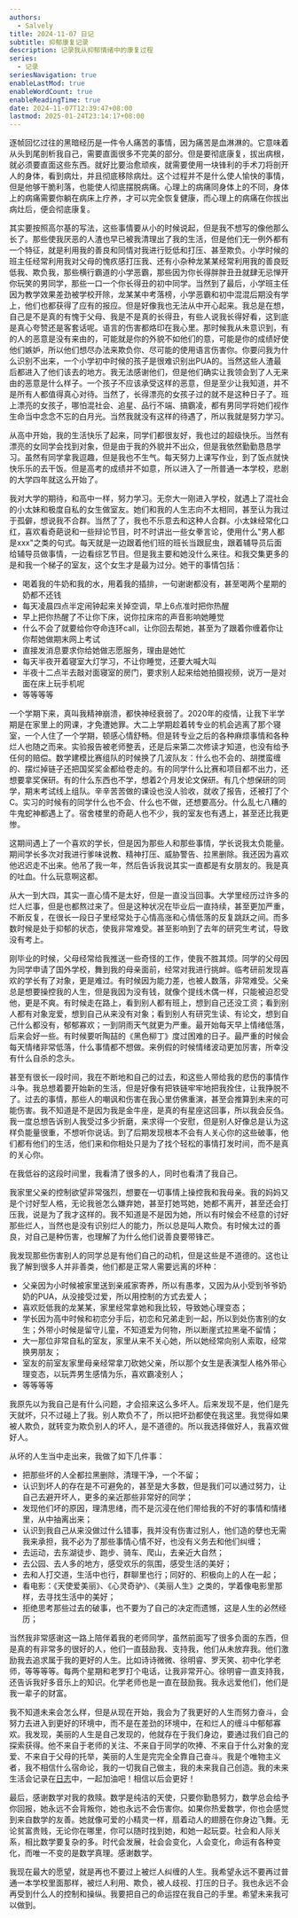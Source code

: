 ```yaml
---
authors:
  - Salvely
title: 2024-11-07 日记
subtitle: 抑郁康复记录
description: 记录我从抑郁情绪中的康复过程
series:
  - 记录
seriesNavigation: true
enableLastMod: true
enableWordCount: true
enableReadingTime: true
date: 2024-11-07T12:39:47+08:00
lastmod: 2025-01-24T23:14:17+08:00
---
```

<!--more-->

逐帧回忆过往的黑暗经历是一件令人痛苦的事情，因为痛苦是血淋淋的。它意味着从头到尾剖析我自己，需要直面很多不完美的部分。但是要彻底康复，拔出病根，就必须要直面这些东西。就好比要治愈顽疾，就需要使用一块锋利的手术刀将剖开人的身体，看到病灶，并且彻底移除病灶。这个过程并不是什么使人愉快的事情，但是他够干脆利落，也能使人彻底摆脱病痛。心理上的病痛同身体上的不同，身体上的病痛需要你躺在病床上疗养，才可以完全恢复健康，而心理上的病痛在你拔出病灶后，便会彻底康复。

其实要按照高尔基的写法，这些事情要从小的时候说起，但是我不想写的像他那么长了。那些使我厌恶的人渣也早已被我清理出了我的生活，但是他们无一例外都有一个特征，就是利用我的善良和同情对我进行贬低和打压、甚至欺负。小学时候的班主任经常利用我对父母的愧疚感打压我、还有小杂种龙某某经常利用我的善良贬低我、欺负我，那些横行霸道的小学恶霸，那些因为你长得胖胖丑丑就肆无忌惮开你玩笑的男同学，那些一口一个你长得丑的初中同学。当然到了最后，小学班主任因为教学效果差劲被学校开除，龙某某中考落榜，小学恶霸和初中混混后期没有学上，他们也都获得了应有的报应。但是好像我也无法从中开心起来。我总是在想，自己是不是真的有愧于父母、我是不是真的长得丑，有些人说我长得好看，这到底是真心夸赞还是客套话呢。语言的伤害都烙印在我心里。那时候我从未意识到，有的人的恶意是没有来由的，可能就是你的外貌不如他们的意，可能是你的成绩好使他们嫉妒，所以他们想尽办法来欺负你、尽可能的使用语言伤害你。你要问我为什么识别不出来，一个小学初中时候的孩子是很难识别出PUA的。当然这些人渣最后都进入了他们该去的地方。我无法感谢他们，但是他们确实让我领会到了人无来由的恶意是什么样子。一个孩子不应该承受这样的恶意，但是至少让我知道，并不是所有人都值得真心对待。当然了，长得漂亮的女孩子过的就不是这种日子了。班上漂亮的女孩子，哪怕混社会、追星、品行不端、搞霸凌，都有男同学将她们视作生命当中念念不忘的白月光。当然我就没有这样的待遇了，所以我就是努力学习。

从高中开始，我的生活快乐了起来，同学们都很友好，我也过的超级快乐。当然有漂亮的女同学会找到对象，但是由于我的外貌并不出众，但是我依然勤勤恳恳学习。虽然有同学拿我逗趣，但是我也不生气。每天努力上课写作业，到了饭点就快快乐乐的去干饭。但是高考的成绩并不如意，所以进入了一所普通一本学校，悲剧的大学四年就这么开始了。

我对大学的期待，和高中一样，努力学习。无奈大一刚进入学校，就遇上了混社会的小太妹和极度自私的女生做室友。她们和我的人生志向不太相同，甚至认为我过于孤僻，想说我不合群。当然了了，我也不乐意去和这种人合群。小太妹经常化口红，喜欢看奇葩说和一些辩论节目，时不时讲出一些女拳言论，使用什么"男人都是xxx"之类的句式。每天就是一边跟着他们班的班长当跟屁虫，跟着辅导员后面给辅导员做事情，一边看综艺节目。但是我主要和她没什么来往。和我交集更多的是和我一个梯子的室友，这个女生才是最为过分。她干的事情包括：

- 喝着我的牛奶和我的水，用着我的插排，一句谢谢都没有，甚至喝两个星期的奶都不还钱
- 每天凌晨四点半定闹钟起来关掉空调，早上6点准时把你热醒
- 早上把你热醒了不让你下床，说你拉床帘的声音影响她睡觉
- 什么不会了就要给你夺命连环call，让你回去帮她，甚至为了跟着你缠着你让你帮她做期末网上考试
- 直接发消息要求你给她做志愿服务，理由是她忙
- 每天半夜开着寝室大灯学习，不让你睡觉，还要大喊大叫
- 半夜十二点半去敲对面寝室的房门，要求别人起来给她拍摄视频，说万一是对面在床上玩手机呢
- 等等等等

一个学期下来，真叫我精神崩溃，都快神经衰弱了。2020年的疫情，让我下半学期是在家里上的网课，才免遭她罪。大二上学期趁着转专业的机会逃离了那个寝室，一个人住了一个学期，顿感心情舒畅。但是转专业之后的各种麻烦事情和各种烂人也随之而来。实验报告被老师整丢，还是后来第二次修读才知道，也没有给予任何的赔偿。数学建模比赛组队的时候换了几波队友：什么也不会的、胡搅蛮缠的、摆烂掉链子还把国奖奖金都给卷走的。有的同学什么比赛和项目都不出力，还想要拿奖保研。有的什么东西也不学，想着2个月发论文保研。有几个想保研的同学，期末考试线上组队。辛辛苦苦做的课设也没人验收，就收了报告，还被打了个C。实习的时候有的同学什么也不会、什么也不做，还想要高分。什么乱七八糟的牛鬼蛇神都遇上了。宿舍楼里的奇葩人也不少，我的室友也有遇上，甚至还比我更惨。

这期间遇上了一个喜欢的学长，但是因为那些人和那些事情，学长说我太负能量。期间学长多次对我进行爹味说教、精神打压、威胁警告、拉黑删除。我还因为喜欢他迟迟走不出来。他吊了我一年，然后告诉我说其实一直都是有女朋友的。我是真的吐血。什么玩意啊这都。

从大一到大四，其实一直心情不是太好，但是一直没当回事。大学里经历过许多的烂人烂事，但是也都熬过来了。但是这种状况在毕业后一直持续，甚至更加严重，不断反复，在很长一段日子里经常处于心情高涨和心情低落的反复跳跃之间。而多数时候是处于抑郁的状态，使我非常难受。甚至影响到了去年的研究生考试，导致没有考上。

刚毕业的时候，父母经常给我推送一些奇怪的工作，使我不胜其烦。同学的父母因为同学申请了国外学校，舞到我的母亲面前，经常对我进行挑衅。临考研前发现喜欢的学长有了对象，更是难过。有时候因为能力差，也被人数落，非常难受。父亲总是想要操控我的人生，但是我因为没有钱，就像个提线木偶一样，只能被迫忍受他，更是不爽。有时候走在路上，看到别人都有班上，想到自己还没工资；看到别人都有对象宠爱，想到自己从来没有对象；看到别人有研究生读、有论文，想到自己什么都没有，郁郁寡欢；一到阴雨天气就更为严重。最开始每天早上情绪低落，后来会好一些。有时候要听陶喆的《黑色柳丁》度过困难的日子。最严重的时候会每天情绪非常低落，什么事情都不想做。来例假的时候情绪波动更加厉害，所幸没有什么自杀的念头。

甚至有很长一段时间，我在不断地和自己的过去，和这些人带给我的悲伤的事情作斗争。我总想着要开始新的生活，但是好像有把铁链牢牢地把我拴住，让我挣脱不了。过去的事情，那些人的嘲讽和伤害在我心里仿佛重演，甚至会推算到未来的可能伤害。我不知道是不是因为我是金牛座，是真的有星座这回事，所以我会反刍。我一度总想告诉别人我受过多少折磨，来求得一个安慰，但是别人好像总是认为这样负能量很重，不想听你说话。到了后期发现根本不会有人关心你的这些破事，他们都有他们的生活，他们来和你相处只是为了找个轻松的事情打发时间，而不是真的关心你。

在我低谷的这段时间里，我看清了很多的人，同时也看清了我自己。

我家里父亲的控制欲望非常强烈，想要在一切事情上操控我和我母亲。我的妈妈又是个讨好型人格，无论我爸怎么嫌弃她，甚至打她骂她，她都不离开，甚至还会打压我，说是为了我才这样的。我不知道是不是因为她，所以有时候会不经意的讨好那些烂人，当然也是没有识别烂人的能力，所以总是叫人欺负。有时候太过的善良，对自己是种伤害，也理解了为什么他们说善良要带锋芒。

我发现那些伤害别人的同学总是有他们自己的动机，但是这些是不道德的。这也让我了解到很多人并非善类，他们都是正常人需要远离的坏种：

- 父亲因为小时候被家里送到亲戚家寄养，所以有愚孝，又因为从小受到爷爷奶奶的PUA，从没接受过爱，所以用控制的方式去爱人；
- 喜欢贬低我的龙某某，家里经常拿她和我比较，导致她心理变态；
- 学长因为高中时候和初恋分手后，初恋和兄弟走到一起，所以到处伤害别的女生；外带小时候是留守儿童，不知道爱为何物，所以断崖式拉黑毫不留情；
- 大一那位非常自私的室友，家里从来不关心她，所以她经常向别人索取，经常换男朋友；
- 室友的前室友家里母亲经常拿刀砍她父亲，所以那个女生是表演型人格外带心理变态，以玩弄男生感情为乐，喜欢霸凌别人；
- 等等等等

我原先以为我自己是有什么问题，才会招来这么多坏人。后来发现不是，他们是先天就坏，只不过碰上了我。别人欺负不了，所以把坏劲都使在我这里。我觉得如果被人欺负，就转变为欺负别人的坏人，是不道德的。所以我选择做好人，我喜欢做好人。

从坏的人生当中走出来，我做了如下几件事：

- 把那些坏的人全都拉黑删除，清理干净，一个不留；
- 认识到坏人的存在是不可避免的，甚至是大多数，但是我们可以通过努力，让自己去避开坏人，更多的亲近那些非常好的同学；
- 发现他们坏的原因，理清思绪，而不是沉浸在他们带给我的不好的事情和情绪里，从中抽离出来；
- 认识到我自己从来没做过什么错事，我并没有伤害过别人，他们造的孽也无需我来承担，我不必为了那些事情心情不好，也没有义务去和他们纠缠；
- 去运动，去东湖徒步、跑步、骑车、爬山，去亲近大自然；
- 去公园、去人多的地方，感受欢乐的氛围，感受生活的美好；
- 去和人打交道，生活中也行，群聊里也行；同好的、积极向上的人在一起；
- 看电影：《天使爱美丽》、《心灵奇驴》、《美丽人生》之类的，学着像电影里那样，去寻找生活中的美好；
- 拒绝思考那些过去的破事，也不要为了自己的决定而遗憾，这是人生的必然经历；

当然我非常感谢这一路上陪伴着我的老师同学，虽然前面写了很多负面的东西，但是真的有非常多的很好的人，他们一直鼓励我、支持我，他们从未放弃我。他们激励我去追求属于我的更好的人生。比如诗诗微微、徐明睿、罗天笑、初中化学老师，等等等等。每两个星期和老罗打个电话，让我非常开心。徐明睿一直支持我，还告诉我好多音乐上的知识。化学老师也是一直在鼓励我。我永远爱他们，他们是我一辈子的财富。

我不知道未来会怎么样，但是从现在开始，我会为了我更好的人生而努力奋斗，会努力去进入到更好的环境中，而不是在差劲的环境中，在和烂人的缠斗中郁郁寡欢。我发现，美丽的人生是自己发现的，他就存在于我们身边，要通过我们自己的探索获得。他不来自于老师的关注、不来自于同学的吹捧、不来自于什么对象的宠爱、不来自于父母的托举，美丽的人生是完完全全靠自己奋斗。我是个唯物主义者，我不相信什么宿命论，我的一切我自己做主，我的未来我自己创造。我的未来生活会记录在[日志](../../report/index.zh-cn.md)中，一起加油吧！相信以后会更好！

最后，感谢数学对我的救赎。数学是纯洁的天使，只要你勤恳努力，数学总会给予你回报，她永远不会背叛你，她也永远不会伤害你。如果你热爱数学，你也会感觉到来自数学的友善。她就像可爱的小精灵一样，扇着动人的翅膀在你身边飞舞。无论贫富贵贱，无论你在哪里，你可以随时找到她，和她一起玩耍。社会和人际关系，相比数学要复杂的多。时代会发展，社会会变化，人会变化，命运有各种变化，而唯一不变的是数学真理。感谢数学。

我现在最大的愿望，就是再也不要过上被烂人纠缠的人生。我希望永远不要再过普通一本学校里面那样，被烂人利用、欺负，被人歧视、打压的日子。我也永远不会再受到什么人的控制和操纵。我要把自己的命运捏在我自己的手里。希望未来我可以做到。
